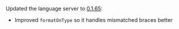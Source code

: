 Updated the language server to [0.1.65](https://github.com/Microsoft/python-language-server/releases/tag/2018.11.1):
- Improved `formatOnType` so it handles mismatched braces better
